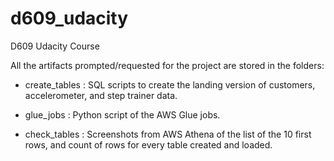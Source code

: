 # d609\_udacity

D609 Udacity Course





All the artifacts prompted/requested for the project are stored in the folders:



* create\_tables : SQL scripts to create the landing version of customers, accelerometer, and step trainer data.



* glue\_jobs : Python script of the AWS Glue jobs.



* check\_tables : Screenshots from AWS Athena of the list of the 10 first rows, and count of rows for every table created and loaded.





